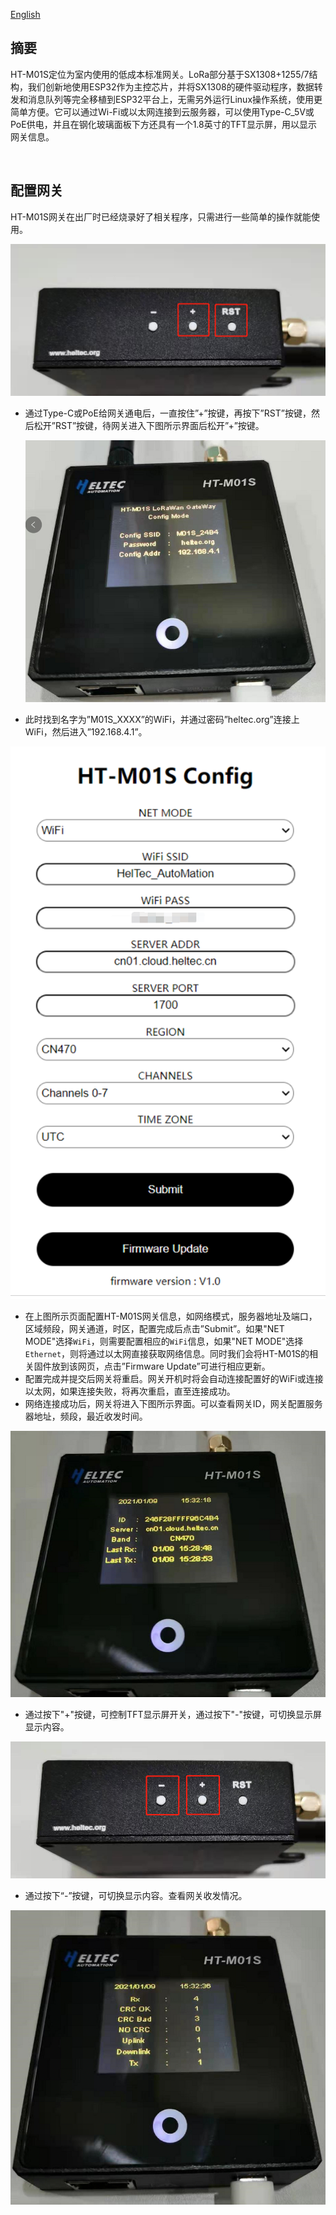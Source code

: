 [English]()

## 摘要

HT-M01S定位为室内使用的低成本标准网关。LoRa部分基于SX1308+1255/7结构，我们创新地使用ESP32作为主控芯片，并将SX1308的硬件驱动程序，数据转发和消息队列等完全移植到ESP32平台上，无需另外运行Linux操作系统，使用更简单方便。它可以通过Wi-Fi或以太网连接到云服务器，可以使用Type-C_5V或PoE供电，并且在钢化玻璃面板下方还具有一个1.8英寸的TFT显示屏，用以显示网关信息。

&nbsp;

## 配置网关

HT-M01S网关在出厂时已经烧录好了相关程序，只需进行一些简单的操作就能使用。

![](img/quick_start/01.png)

- 通过Type-C或PoE给网关通电后，一直按住”+”按键，再按下”RST”按键，然后松开”RST”按键，待网关进入下图所示界面后松开”+”按键。

  ![](img/quick_start/02.png)

- 此时找到名字为”M01S_XXXX”的WiFi，并通过密码”heltec.org”连接上WiFi，然后进入”192.168.4.1”。

![](img/quick_start/03.png)

- 在上图所示页面配置HT-M01S网关信息，如网络模式，服务器地址及端口，区域频段，网关通道，时区，配置完成后点击”Submit”。如果"NET MODE"选择`WiFi`，则需要配置相应的`WiFi`信息，如果"NET MODE"选择`Ethernet`，则将通过以太网直接获取网络信息。同时我们会将HT-M01S的相关固件放到该网页，点击”Firmware Update”可进行相应更新。
- 配置完成并提交后网关将重启。网关开机时将会自动连接配置好的WiFi或连接以太网，如果连接失败，将再次重启，直至连接成功。
- 网络连接成功后，网关将进入下图所示界面。可以查看网关ID，网关配置服务器地址，频段，最近收发时间。

![](img/quick_start/04.png)

- 通过按下"+"按键，可控制TFT显示屏开关，通过按下"-"按键，可切换显示屏显示内容。

![](img/quick_start/05.png)

- 通过按下“-”按键，可切换显示内容。查看网关收发情况。

![](img/quick_start/06.png)